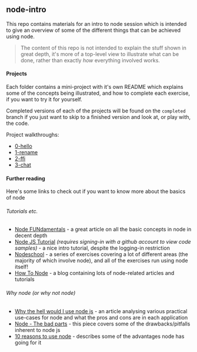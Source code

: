 ## node-intro
This repo contains materials for an intro to node session which is intended to
give an overview of some of the different things that can be achieved using node.

>The content of this repo is not intended to explain the stuff shown in great depth, it's more of a top-level view to illustrate what can be done, rather than exactly *how* everything involved works.

#### Projects
Each folder contains a mini-project with it's own README which explains some of the concepts being illustrated, and how to complete each exercise, if you want to try it for yourself.  

Completed versions of each of the projects will be found on the `completed` branch if you just want to skip to a finished version and look at, or play with, the code.

Project walkthroughs:
 - [0-hello](0-hello/README.md)
 - [1-rename](1-rename/README.md)
 - [2-ffi](2-ffi/README.md)
 - [3-chat](3-chat/README.md)

#### Further reading
Here's some links to check out if you want to know more about the basics of node

###### Tutorials etc.
 - [Node FUNdamentals](http://webapplog.com/node-js-fundamentals-a-concise-overview-of-the-main-concepts/) - a great article on all the basic concepts in node in decent depth
 - [Node JS Tutorial](https://www.airpair.com/javascript/node-js-tutorial) *(requires signing-in with a github account to view code samples)* - a nice intro tutorial, despite the logging-in restriction
 - [Nodeschool](http://nodeschool.io/) - a series of exercises covering a lot of different areas (the majority of which involve node), and all of the exercises run using node itself!
 - [How To Node](http://howtonode.org/) - a blog containing lots of node-related articles and tutorials

###### Why node (or why not node)
 - [Why the hell would I use node js](http://www.toptal.com/nodejs/why-the-hell-would-i-use-node-js) - an article analysing various practical use-cases for node and what the pros and cons are in each application
 - [Node - The bad parts](https://medium.com/@ivanguardado/node-js-the-bad-parts-b4b9d23ef7e2#.yj198bulp) - this piece covers some of the drawbacks/pitfalls inherent to node js
 - [10 reasons to use node](http://blog.modulus.io/top-10-reasons-to-use-node) - describes some of the advantages node has going for it
